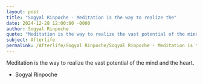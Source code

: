 ```yaml
---
layout: post
title: "Sogyal Rinpoche - Meditation is the way to realize the"
date: 2024-12-28 12:00:00 -0000
author: Sogyal Rinpoche
quote: "Meditation is the way to realize the vast potential of the mind and the heart."
subject: Afterlife
permalink: /Afterlife/Sogyal Rinpoche/Sogyal Rinpoche - Meditation is the way to realize the
---
```


Meditation is the way to realize the vast potential of the mind and the heart.

- Sogyal Rinpoche

